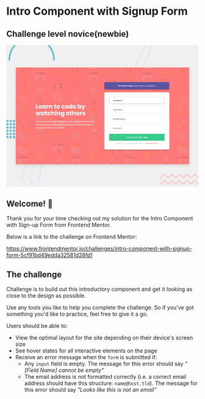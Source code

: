 # Intro Component with Signup Form

## Challenge level novice(newbie)

![Design preview for the Intro component with sign up form coding challenge](./preview.jpg)

## Welcome! 👋

Thank you for your time checking out my solution for the Intro Component with Sign-up Form from Frontend Mentor.

Below is a link to the challenge on Frontend Mentor:

https://www.frontendmentor.io/challenges/intro-component-with-signup-form-5cf91bd49edda32581d28fd1

## The challenge

Challenge is to build out this introductory component and get it looking as close to the design as possible.

Use any tools you like to help you complete the challenge. So if you've got something you'd like to practice, feel free to give it a go.

Users should be able to:

- View the optimal layout for the site depending on their device's screen size
- See hover states for all interactive elements on the page
- Receive an error message when the `form` is submitted if:
  - Any `input` field is empty. The message for this error should say _"[Field Name] cannot be empty"_
  - The email address is not formatted correctly (i.e. a correct email address should have this structure: `name@host.tld`). The message for this error should say _"Looks like this is not an email"_

